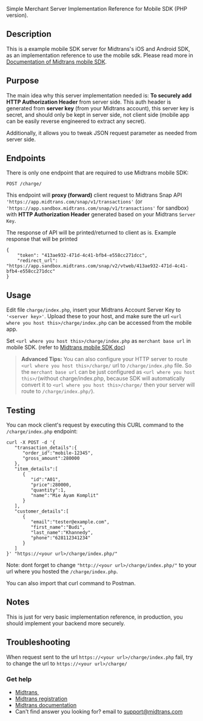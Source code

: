Simple Merchant Server Implementation Reference for Mobile SDK (PHP version).

## Description
This is a example mobile SDK server for Midtrans's iOS and Android SDK, as an implementation reference to use the mobile sdk.
Please read more in [Documentation of Midtrans mobile SDK](http://mobile-docs.midtrans.com/).

## Purpose
The main idea why this server implementation needed is: **To securely add HTTP Authorization Header** from server side.
This auth header is generated from **server key** (from your Midtrans account), this server key is secret, and should only be kept in server side, not client side (mobile app can be easily reverse engineered to extract any secret).

Additionally, it allows you to tweak JSON request parameter as needed from server side.

## Endpoints
There is only one endpoint that are required to use Midtrans mobile SDK:

```
POST /charge/
```

This endpoint will **proxy (forward)** client request to Midtrans Snap API `'https://app.midtrans.com/snap/v1/transactions'` (or `'https://app.sandbox.midtrans.com/snap/v1/transactions'` for sandbox) with **HTTP Authorization Header** generated based on your Midtrans `Server Key`.

The response of API will be printed/returned to client as is. Example response that will be printed

```
{
    "token": "413ae932-471d-4c41-bfb4-e558cc271dcc",
    "redirect_url": "https://app.sandbox.midtrans.com/snap/v2/vtweb/413ae932-471d-4c41-bfb4-e558cc271dcc"
}
```

## Usage
Edit file `charge/index.php`, insert your Midtrans Account Server Key to `'<server key>'`.
Upload these to your host, and make sure the url `<url where you host this>/charge/index.php` can be accessed from the mobile app.

Set `<url where you host this>/charge/index.php` as `merchant base url` in mobile SDK. (refer to [Midtrans mobile SDK doc](https://mobile-docs.midtrans.com))

> **Advanced Tips:**
> You can also configure your HTTP server to route `<url where you host this>/charge/` url to `/charge/index.php` file. 
> So the `merchant base url` can be just configured as `<url where you host this>/`(without charge/index.php, because SDK will automatically convert it to `<url where you host this>/charge/` then your server will route to `/charge/index.php/`).

## Testing
You can mock client's request by executing this CURL command to the `/charge/index.php` endpoint:

```
curl -X POST -d '{  
   "transaction_details":{  
      "order_id":"mobile-12345",
      "gross_amount":280000
   },
   "item_details":[  
      {  
         "id":"A01",
         "price":280000,
         "quantity":1,
         "name":"Mie Ayam Komplit"
      }
   ],
   "customer_details":[  
      {  
         "email":"tester@example.com",
         "first_name":"Budi",
         "last_name":"Khannedy",
         "phone":"628112341234"
      }
   ]
}' "https://<your url>/charge/index.php/"
```

Note: dont forget to change `"http://<your url>/charge/index.php/"` to your url where you hosted the `/charge/index.php`.

You can also import that curl command to Postman.

## Notes
This is just for very basic implementation reference, in production, you should implement your backend more securely.

## Troubleshooting
When request sent to the url `https://<your url>/charge/index.php` fail, try to change the url to `https://<your url>/charge/`

### Get help
* [Midtrans&nbsp;](https://www.midtrans.com)
* [Midtrans registration](https://dashboard.midtrans.com/register)
* [Midtrans documentation](http://docs.midtrans.com)
* Can't find answer you looking for? email to [support@midtrans.com](mailto:support@midtrans.com)
